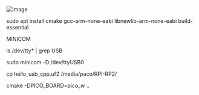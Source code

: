 ![image](https://github.com/ShantamSridev/pico_folder/assets/50525078/32ce31c1-5891-42cf-b1c6-f7b33097b34c)

sudo apt install cmake gcc-arm-none-eabi libnewlib-arm-none-eabi build-essential

MINICOM

ls /dev/tty* | grep USB

sudo minicom -D /dev/ttyUSB0

cp hello_usb_cpp.uf2 /media/paco/RPI-RP2/


cmake -DPICO_BOARD=pico_w ..
